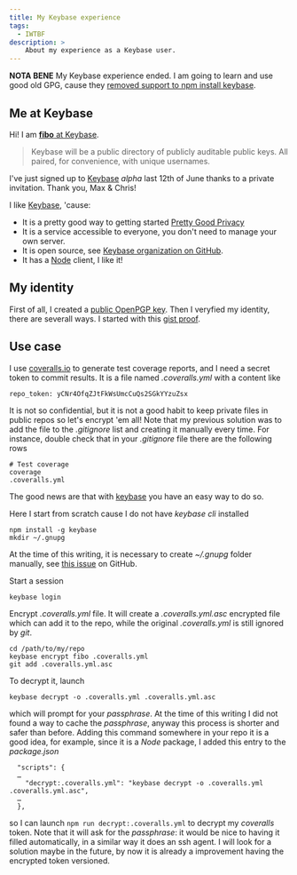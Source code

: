 ```yaml
---
title: My Keybase experience
tags:
  - IWTBF
description: >
    About my experience as a Keybase user.
---
```


**NOTA BENE** My Keybase experience ended. I am going to learn and use good old GPG, cause they [removed support to npm install keybase](https://github.com/keybase/keybase-issues/issues/2646).

## Me at Keybase

Hi! I am [**fibo** at Keybase][2].

> Keybase will be a public directory of publicly auditable public keys. All paired, for convenience, with unique usernames.

I've just signed up to [Keybase][1] *alpha* last 12th of June thanks to a private invitation. Thank you, Max & Chris!

I like [Keybase][1], 'cause:

* It is a pretty good way to getting started [Pretty Good Privacy][3]
* It is a service accessible to everyone, you don't need to manage your own server.
* It is open source, see [Keybase organization on GitHub][4].
* It has a [Node][5] client, I like it!

## My identity

First of all, I created a [public OpenPGP key][6].
Then I veryfied my identity, there are severall ways. I started with this [gist proof][7].

## Use case

I use [coveralls.io](https://coveralls.io/) to generate test coverage reports,
and I need a secret token to commit results. It is a file named *.coveralls.yml* with a content like

```
repo_token: yCNr4OfqZJtFkWsUmcCuQs2SGkYYzuZsx
```

It is not so confidential, but it is not a good habit to keep private files
in public repos so let's encrypt 'em all!
Note that my previous solution was to add the file to the *.gitignore* list and creating it manually every time.
For instance, double check that in your *.gitignore* file there are the following rows

```
# Test coverage
coverage
.coveralls.yml
```

The good news are that with [keybase][1] you have an easy way to do so.

Here I start from scratch cause I do not have *keybase cli* installed

```
npm install -g keybase
mkdir ~/.gnupg
```

At the time of this writing, it is necessary to create *~/.gnupg* folder manually, see [this issue](https://github.com/keybase/node-client/issues/202) on GitHub.

Start a session

```
keybase login
```

Encrypt *.coveralls.yml* file.  It will create a *.coveralls.yml.asc* encrypted file which can add it to the repo, while the original *.coveralls.yml* is still ignored by *git*.

```
cd /path/to/my/repo
keybase encrypt fibo .coveralls.yml
git add .coveralls.yml.asc
```

To decrypt it, launch

```
keybase decrypt -o .coveralls.yml .coveralls.yml.asc
```

which will prompt for your *passphrase*. At the time of this writing I did not found a way to cache the *passphrase*, anyway this process is shorter and safer than before.
Adding this command somewhere in your repo it is a good idea,
for example, since it is a *Node* package, I added this entry to the *package.json*

```
  "scripts": {
  …
    "decrypt:.coveralls.yml": "keybase decrypt -o .coveralls.yml .coveralls.yml.asc",
  …
  },
```

so I can launch `npm run decrypt:.coveralls.yml` to decrypt my *coveralls* token.
Note that it will ask for the *passphrase*: it would be nice to having it filled
automatically, in a similar way it does an ssh agent. I will look for a solution
maybe in the future, by now it is already a improvement having the encrypted token versioned.

[1]: https://keybase.io/
[2]: https://keybase.io/fibo
[3]: http://en.wikipedia.org/wiki/Pretty_Good_Privacy
[4]: https://github.com/keybase
[5]: http://nodejs.org/
[6]: https://keybase.io/fibo/key.asc
[7]: https://gist.github.com/a5ebb031ad2ee2bdaf00

